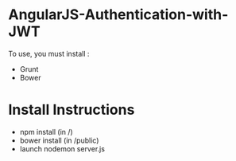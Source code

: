 AngularJS-Authentication-with-JWT
=================================

To use, you must install :
+ Grunt
+ Bower


Install Instructions
=====================

+ npm install (in /)
+ bower install (in /public)
+ launch nodemon server.js
